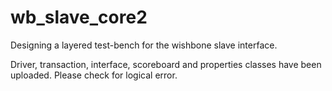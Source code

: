 # wb_slave_core2
Designing a layered test-bench for the wishbone slave interface.

Driver, transaction, interface, scoreboard and properties classes have been uploaded. Please check for logical error. 

